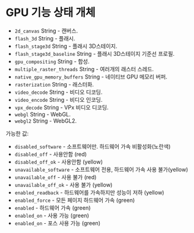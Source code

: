 # GPU 기능 상태 개체

* `2d_canvas` String - 캔버스.
* `flash_3d` String - 플래시.
* `flash_stage3d` String - 플래시 3D스테이지.
* `flash_stage3d_baseline` String - 플래시 3D스테이지 기준선 프로필.
* `gpu_compositing` String - 합성.
* `multiple_raster_threads` String - 여러개의 래스터 스레드.
* `native_gpu_memory_buffers` String - 네이티브 GPU 메모리 버퍼.
* `rasterization` String - 래스터화.
* `video_decode` String - 비디오 디코딩.
* `video_encode` String - 비디오 인코딩.
* `vpx_decode` String - VPx 비디오 디코딩.
* `webgl` String - WebGL.
* `webgl2` String - WebGL2.

가능한 값:

* `disabled_software` - 소프트웨어만. 하드웨어 가속 비활성화(노란색)
* `disabled_off` - 사용안함 (red)
* `disabled_off_ok` - 사용안함 (yellow)
* `unavailable_software` - 소프트웨어 전용, 하드웨어 가속 사용 불가(yellow)
* `unavailable_off` - 사용 불가 (red)
* `unavailable_off_ok` - 사용 불가 (yellow)
* `enabled_readback` - 하드웨어를 가속하지만 성능이 저하 (yellow)
* `enabled_force` - 모든 페이지 하드웨어 가속 (green)
* `enabled` - 하드웨어 가속 (green)
* `enabled_on` - 사용 가능 (green)
* `enabled_on` - 포스 사용 가능 (green)
